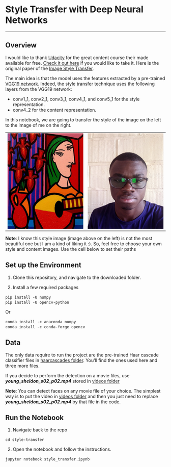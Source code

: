 
# Style Transfer with Deep Neural Networks

---
## Overview

I would like to thank [Udacity](www.udacity.com) for the great content course their made available for free. [Check it out here]() if you would like to take it. Here is the original paper of the [Image Style Transfer](https://www.cv-foundation.org/openaccess/content_cvpr_2016/papers/Gatys_Image_Style_Transfer_CVPR_2016_paper.pdf).

The main idea is that the model uses the features extracted by a pre-trained [VGG19 network](https://arxiv.org/abs/1409.1556). Indeed, the style transfer technique uses the following layers from the VGG19 network:

* conv1_1, conv2_1, conv3_1, conv4_1, and conv5_1 for the style representation. 
* conv4_2 for the content representation.

In this notebook, we are going to transfer the style of the image on the left to the image of me on the right.

<table>
  <tr>
    <td> <img src="images/paint3.jpg" alt="Drawing" style="width: 250px; height: 300px;"/> </td>
    <td> <img src="images/Me.jpg" alt="Drawing" style="width: 250px; height: 300px;"/> </td>
  </tr>
</table>

**Note**: I know this style image (image above on the left) is not the most beautiful one but I am a kind of liking it :). So, feel free to choose your own style and content images. Use the cell below to set their paths




## Set up the Environment 

1. Clone this repository, and navigate to the downloaded folder.

2. Install a few required packages 
```
pip install -U numpy 
pip install -U opencv-python
```
Or
```
conda install -c anaconda numpy
conda install -c conda-forge opencv
```

## Data

The only data require to run the project are the pre-trained Haar cascade classifier files in [haarcascades folder](./haarcascades/). You'll find the ones used here and three more files.

If you decide to perform the detection on a movie files, use ***young_sheldon_s02_p02.mp4*** stored in [videos folder](./videos/)

**Note**: You can detect faces on any movie file of your choice. The simplest way is to put the video in [videos folder](./videos/) and then you just need to replace ***young_sheldon_s02_p02.mp4*** by that file in the code.

## Run the Notebook

1. Navigate back to the repo
```shell
cd style-transfer
```

2. Open the notebook and follow the instructions.
```shell
jupyter notebook style_transfer.ipynb
```
